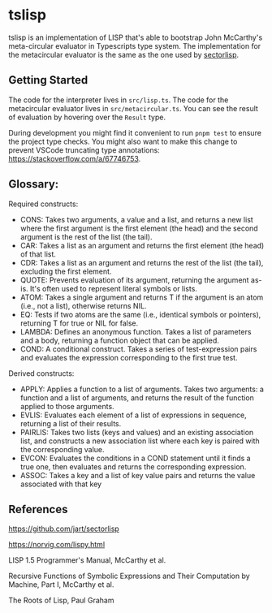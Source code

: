 # tslisp

tslisp is an implementation of LISP that's able to bootstrap John McCarthy's meta-circular evaluator in Typescripts type system. The implementation for the metacircular evaluator is the same as the one used by [sectorlisp](https://github.com/jart/sectorlisp/blob/main/lisp.lisp).

## Getting Started

The code for the interpreter lives in `src/lisp.ts`. The code for the metacircular evaluator lives in `src/metacircular.ts`. You can see the result of evaluation by hovering over the `Result` type.

During development you might find it convenient to run `pnpm test` to ensure the project type checks. You might also want to make this change to prevent VSCode truncating type annotations: https://stackoverflow.com/a/67746753.

## Glossary:

Required constructs:

- CONS: Takes two arguments, a value and a list, and returns a new list where the first argument is the first element (the head) and the second argument is the rest of the list (the tail).
- CAR: Takes a list as an argument and returns the first element (the head) of that list.
- CDR: Takes a list as an argument and returns the rest of the list (the tail), excluding the first element.
- QUOTE: Prevents evaluation of its argument, returning the argument as-is. It's often used to represent literal symbols or lists.
- ATOM: Takes a single argument and returns T if the argument is an atom (i.e., not a list), otherwise returns NIL.
- EQ: Tests if two atoms are the same (i.e., identical symbols or pointers), returning T for true or NIL for false.
- LAMBDA: Defines an anonymous function. Takes a list of parameters and a body, returning a function object that can be applied.
- COND: A conditional construct. Takes a series of test-expression pairs and evaluates the expression corresponding to the first true test.

Derived constructs:

- APPLY: Applies a function to a list of arguments. Takes two arguments: a function and a list of arguments, and returns the result of the function applied to those arguments.
- EVLIS: Evaluates each element of a list of expressions in sequence, returning a list of their results.
- PAIRLIS: Takes two lists (keys and values) and an existing association list, and constructs a new association list where each key is paired with the corresponding value.
- EVCON: Evaluates the conditions in a COND statement until it finds a true one, then evaluates and returns the corresponding expression.
- ASSOC: Takes a key and a list of key value pairs and returns the value associated with that key

## References

https://github.com/jart/sectorlisp

https://norvig.com/lispy.html

LISP 1.5 Programmer's Manual, McCarthy et al.

Recursive Functions of Symbolic Expressions and Their Computation by Machine, Part I, McCarthy et al.

The Roots of Lisp, Paul Graham
